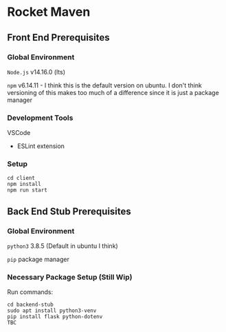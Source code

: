 # Rocket Maven

## Front End Prerequisites

### Global Environment

`Node.js`  v14.16.0 (lts)

`npm` v6.14.11 - I think this is the default version on ubuntu. I don't think versioning of this makes too much of a difference since it is just a package manager

### Development Tools

VSCode
- ESLint extension

### Setup

```
cd client
npm install
npm run start
```

## Back End Stub Prerequisites
### Global Environment
`python3` 3.8.5 (Default in ubuntu I think)

`pip` package manager

### Necessary Package Setup (Still Wip)
Run commands:

```
cd backend-stub
sudo apt install python3-venv
pip install flask python-dotenv
TBC
```

